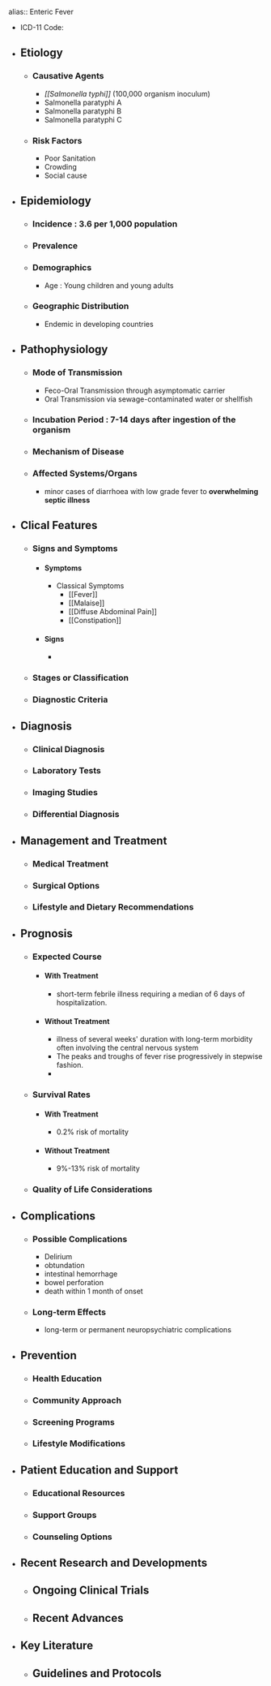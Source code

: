 alias:: Enteric Fever

- ICD-11 Code:
- ## Etiology
	- ### Causative Agents
		- *[[Salmonella typhi]]* (100,000 organism inoculum)
		- Salmonella paratyphi A
		- Salmonella paratyphi B
		- Salmonella paratyphi C
	- ### Risk Factors
		- Poor Sanitation
		- Crowding
		- Social cause
- ## Epidemiology
	- ### Incidence : 3.6 per 1,000 population
	- ### Prevalence
	- ### Demographics
		- Age : Young children and young adults
	- ### Geographic Distribution
		- Endemic in developing countries
- ## Pathophysiology
	- ### Mode of Transmission
		- Feco-Oral Transmission through asymptomatic carrier
		- Oral Transmission via sewage-contaminated water or shellfish
	- ### Incubation Period : 7-14 days after ingestion of the organism
	- ### Mechanism of Disease
	- ### Affected Systems/Organs
		- minor cases of diarrhoea with low grade fever to **overwhelming septic illness**
- ## Clical Features
	- ### Signs and Symptoms
		- #### Symptoms
			- Classical Symptoms
				- [[Fever]]
				- [[Malaise]]
				- [[Diffuse Abdominal Pain]]
				- [[Constipation]]
		- #### Signs
			-
	- ### Stages or Classification
	- ### Diagnostic Criteria
- ## Diagnosis
	- ### Clinical Diagnosis
	- ### Laboratory Tests
	- ### Imaging Studies
	- ### Differential Diagnosis
- ## Management and Treatment
	- ### Medical Treatment
	- ### Surgical Options
	- ### Lifestyle and Dietary Recommendations
- ## Prognosis
	- ### Expected Course
		- #### With Treatment
			- short-term febrile illness requiring a median of 6 days of hospitalization.
		- #### Without Treatment
			- illness of several weeks' duration with long-term morbidity often involving the central nervous system
			- The peaks and troughs of fever rise progressively in stepwise fashion.
			-
	- ### Survival Rates
		- #### With Treatment
			- 0.2% risk of mortality
		- #### Without Treatment
			- 9%-13% risk of mortality
	- ### Quality of Life Considerations
- ## Complications
	- ### Possible Complications
		- Delirium
		- obtundation
		- intestinal hemorrhage
		- bowel perforation
		- death within 1 month of onset
	- ### Long-term Effects
		- long-term or permanent neuropsychiatric complications
- ## Prevention
	- ### Health Education
	- ### Community Approach
	- ### Screening Programs
	- ### Lifestyle Modifications
- ## Patient Education and Support
	- ### Educational Resources
	- ### Support Groups
	- ### Counseling Options
- ## Recent Research and Developments
	- ## Ongoing Clinical Trials
	- ## Recent Advances
- ## Key Literature
	- ## Guidelines and Protocols